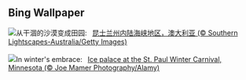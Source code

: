 ## Bing Wallpaper
![](https://www.bing.com/th?id=OHR.ChannelOutback_ZH-CN0579687777_UHD.jpg&w=1000)从干涸的沙漠变成田园:&nbsp;&ensp;[昆士兰州内陆海峡地区，澳大利亚 (© Southern Lightscapes-Australia/Getty Images)](https://www.bing.com/th?id=OHR.ChannelOutback_ZH-CN0579687777_UHD.jpg)
<br><br/>
![](https://www.bing.com/th?id=OHR.WinterCarnival_EN-US6859361078_UHD.jpg&w=1000)In winter's embrace:&nbsp;&ensp;[Ice palace at the St. Paul Winter Carnival, Minnesota (© Joe Mamer Photography/Alamy)](https://www.bing.com/th?id=OHR.WinterCarnival_EN-US6859361078_UHD.jpg)
<br><br/>

